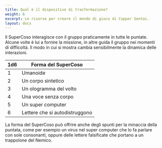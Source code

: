 ```yaml
---
title: Qual è il dispositivo di trasformazione?
weight: 6
excerpt: Le risorse per creare il mondo di gioco di Copper Sentai.
layout: docs
---
```

Il SuperCoso interagisce con il gruppo praticamente in tutte le puntate. Alcune volte è lui a fornire la missione, in altre guida il gruppo nei momenti di difficoltà. Il modo in cui si mostra cambia sensibilmente la dinamica delle interazioni. 


| 1d6 | Forma del SuperCoso                             |
|-----|----------------------------------|
| 1   | Umanoide                          |
| 2   | Un corpo sintetico                        |
| 3   | Un ologramma del volto                       |
| 4   | Una voce senza corpo |
| 5   | Un super computer                         |
| 6   | Lettere che si autodistruggono                          |

La forma del SuperCoso può offrire anche degli spunti per la minaccia della puntata, come per esempio un virus nel super computer che lo fa parlare con sole consonanti, oppure delle lettere falsificate che portano a un trappolone del Nemico.
